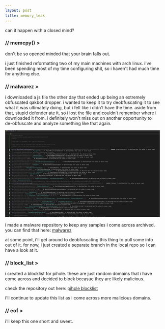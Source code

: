 ```yaml
---
layout: post
title: memory_leak
---
```


can it happen with a closed mind?

### // memcpy() >

don't be so opened minded that your brain falls out.

i just finished reformatting two of my main machines with arch linux. i've been spending most of my time configuring shit, so i haven't had much time for anything else.

### // malwarez >

i downloaded a js file the other day that ended up being an extremely obfuscated qakbot dropper. i wanted to keep it to try deobfuscating it to see what it was ultimately doing, but i felt like i didn't have the time. aside from that, stupid defender ate it, so i lost the file and couldn't remember where i downloaded it from. i definitely won't miss out on another opportunity to de-obfuscate and analyze something like that again.

![qakbot_dropper](/images/qakbot_dropper01.jpg)

i made a malware repository to keep any samples i come across archived. you can find that here: [malwarez](https://github.com/jsalinas212/malwarez)

at some point, i'll get around to deobfuscating this thing to pull some info out of it. for now, i just created a separate branch in the local repo so i can have a look at it.

### // block_list >

i created a blocklist for pihole. these are just random domains that i have come across and decided to block becasue they are likely malicious.

check the repository out here: [pihole blocklist](https://github.com/jsalinas212/pihole_blocklist)

i'll continue to update this list as i come across more malicious domains.

### // eof >

i'll keep this one short and sweet. 
